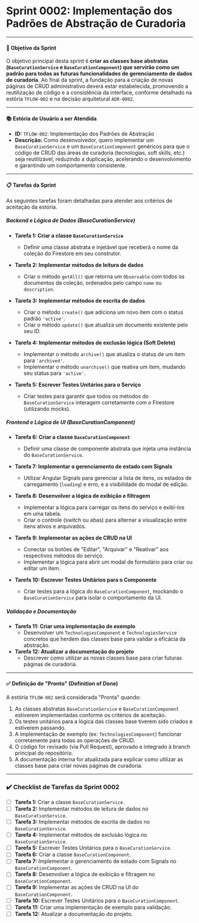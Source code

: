 # Sprint 0002: Implementação dos Padrões de Abstração de Curadoria

---

#### **🎯 Objetivo da Sprint**

O objetivo principal desta sprint é **criar as classes base abstratas (`BaseCurationService` e `BaseCurationComponent`) que servirão como um padrão para todas as futuras funcionalidades de gerenciamento de dados de curadoria**. Ao final da sprint, a fundação para a criação de novas páginas de CRUD administrativo deverá estar estabelecida, promovendo a reutilização de código e a consistência da interface, conforme detalhado na estória `TFLOW-002` e na decisão arquitetural `ADR-0002`.

---

#### **📚 Estória de Usuário a ser Atendida**

* **ID:** `TFLOW-002`: Implementação dos Padrões de Abstração
* **Descrição:** Como desenvolvedor, quero implementar um `BaseCurationService` e um `BaseCurationComponent` genéricos para que o código de CRUD das áreas de curadoria (tecnologias, soft skills, etc.) seja reutilizável, reduzindo a duplicação, acelerando o desenvolvimento e garantindo um comportamento consistente.

---

#### **📋 Tarefas da Sprint**

As seguintes tarefas foram detalhadas para atender aos critérios de aceitação da estória.

##### **Backend e Lógica de Dados (BaseCurationService)**

* **Tarefa 1: Criar a classe `BaseCurationService`**
  * Definir uma classe abstrata e injetável que receberá o nome da coleção do Firestore em seu construtor.

* **Tarefa 2: Implementar métodos de leitura de dados**
  * Criar o método `getAll()` que retorna um `Observable` com todos os documentos da coleção, ordenados pelo campo `name` ou `description`.

* **Tarefa 3: Implementar métodos de escrita de dados**
  * Criar o método `create()` que adiciona um novo item com o status padrão `'active'`.
  * Criar o método `update()` que atualiza um documento existente pelo seu ID.

* **Tarefa 4: Implementar métodos de exclusão lógica (Soft Delete)**
  * Implementar o método `archive()` que atualiza o status de um item para `'archived'`.
  * Implementar o método `unarchive()` que reativa um item, mudando seu status para `'active'`.

* **Tarefa 5: Escrever Testes Unitários para o Serviço**
  * Criar testes para garantir que todos os métodos do `BaseCurationService` interagem corretamente com o Firestore (utilizando mocks).

##### **Frontend e Lógica de UI (BaseCurationComponent)**

* **Tarefa 6: Criar a classe `BaseCurationComponent`**
  * Definir uma classe de componente abstrata que injeta uma instância do `BaseCurationService`.

* **Tarefa 7: Implementar o gerenciamento de estado com Signals**
  * Utilizar Angular Signals para gerenciar a lista de itens, os estados de carregamento (`loading`) e erro, e a visibilidade do modal de edição.

* **Tarefa 8: Desenvolver a lógica de exibição e filtragem**
  * Implementar a lógica para carregar os itens do serviço e exibi-los em uma tabela.
  * Criar o controle (switch ou abas) para alternar a visualização entre itens ativos e arquivados.

* **Tarefa 9: Implementar as ações de CRUD na UI**
  * Conectar os botões de "Editar", "Arquivar" e "Reativar" aos respectivos métodos do serviço.
  * Implementar a lógica para abrir um modal de formulário para criar ou editar um item.

* **Tarefa 10: Escrever Testes Unitários para o Componente**
  * Criar testes para a lógica do `BaseCurationComponent`, mockando o `BaseCurationService` para isolar o comportamento da UI.

##### **Validação e Documentação**

* **Tarefa 11: Criar uma implementação de exemplo**
  * Desenvolver um `TechnologiesComponent` e `TechnologiesService` concretos que herdem das classes base para validar a eficácia da abstração.
* **Tarefa 12: Atualizar a documentação do projeto**
  * Descrever como utilizar as novas classes base para criar futuras páginas de curadoria.

---

#### **✅ Definição de "Pronto" (Definition of Done)**

A estória `TFLOW-002` será considerada "Pronta" quando:
1.  As classes abstratas `BaseCurationService` e `BaseCurationComponent` estiverem implementadas conforme os critérios de aceitação.
2.  Os testes unitários para a lógica das classes base tiverem sido criados e estiverem passando.
3.  A implementação de exemplo (ex: `TechnologiesComponent`) funcionar corretamente para todas as operações de CRUD.
4.  O código for revisado (via Pull Request), aprovado e integrado à branch principal do repositório.
5.  A documentação interna for atualizada para explicar como utilizar as classes base para criar novas páginas de curadoria.

---

### **✔️ Checklist de Tarefas da Sprint 0002**

-   [ ] **Tarefa 1:** Criar a classe `BaseCurationService`.
-   [ ] **Tarefa 2:** Implementar métodos de leitura de dados no `BaseCurationService`.
-   [ ] **Tarefa 3:** Implementar métodos de escrita de dados no `BaseCurationService`.
-   [ ] **Tarefa 4:** Implementar métodos de exclusão lógica no `BaseCurationService`.
-   [ ] **Tarefa 5:** Escrever Testes Unitários para o `BaseCurationService`.
-   [ ] **Tarefa 6:** Criar a classe `BaseCurationComponent`.
-   [ ] **Tarefa 7:** Implementar o gerenciamento de estado com Signals no `BaseCurationComponent`.
-   [ ] **Tarefa 8:** Desenvolver a lógica de exibição e filtragem no `BaseCurationComponent`.
-   [ ] **Tarefa 9:** Implementar as ações de CRUD na UI do `BaseCurationComponent`.
-   [ ] **Tarefa 10:** Escrever Testes Unitários para o `BaseCurationComponent`.
-   [ ] **Tarefa 11:** Criar uma implementação de exemplo para validação.
-   [ ] **Tarefa 12:** Atualizar a documentação do projeto.

